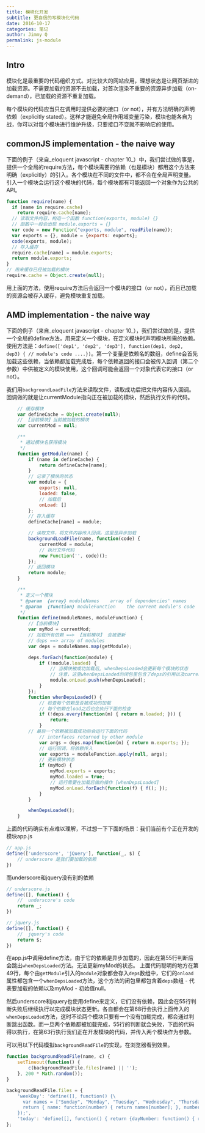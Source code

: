 ```yaml
---
title: 模块化开发
subtitle: 更自信的写模块化代码
date: 2016-10-17
categories: 笔记
author: Jimmy Q
permalink: js-module
---
```


## Intro

模块化是最重要的代码组织方式。对比较大的网站应用，理想状态是让网页渐进的加载资源。不需要加载的资源不去加载，对首次渲染不重要的资源异步加载（on-demand），已加载的资源不重复加载。

每个模块的代码应当只在调用时提供必要的接口（or not），并有方法明确的声明依赖（explicitly stated）。这样才能避免全局作用域变量污染，模块也能各自为战，你可以对每个模块进行维护升级，只要接口不变就不影响它的使用。

## commonJS implementation - the naive way

下面的例子（来自_eloquent javascript -  chapter 10_）中，我们尝试做的事是，提供一个全局的require方法，每个模块需要的依赖（也是模块）都用这个方法来明确（explicitly）的引入。各个模块在不同的文件中，都不会在全局声明变量。引入一个模块会运行这个模块的代码，每个模块都有可能返回一个对象作为公共的API。

```javascript { .theme-peacock }
function require(name) {
  if (name in require.cache)
    return require.cache[name];
  // 读取文件内容，构造一个函数 function(exports, module) {}
  // 函数中一般会出现 module.exports = {}
  var code = new Function("exports, module", readFile(name));
  var exports = {}, module = {exports: exports};
  code(exports, module);
  // 存入缓存
  require.cache[name] = module.exports;
  return module.exports;
}
// 用来缓存已经被加载的模块
require.cache = Object.create(null);
```
用上面的方法，使用require方法后会返回一个模块的接口（or not），而且已加载的资源会被存入缓存，避免模块重复加载。

## AMD implementation - the naive way

下面的例子（来自_eloquent javascript -  chapter 10_），我们尝试做的是，提供一个全局的define方法，用来定义一个模块，在定义模块时声明模块所需的依赖。
使用方法是：`define(['dep1', 'dep2', 'dep3'], function(dep1, dep2, dep3) { // module's code ....})`。第一个变量是依赖名的数组，define会首先加载这些依赖，当依赖都加载完成后，每个依赖返回的接口会被传入回调（第二个参数）中供被定义的模块使用，这个回调可能会返回一个对象代表它的接口（or not）。

我们用`backgroundLoadFile`方法来读取文件，读取成功后把文件内容传入回调。回调做的就是让currentModule指向正在被加载的模块，然后执行文件的代码。

```javascript { .theme-peacock }
    // 缓存模块
    var defineCache = Object.create(null);
    // 【当前模块】当前被加载的模块
    var currentMod = null;

    /**
     * 通过模块名获得模块
     */
    function getModule(name) {
        if (name in defineCache) {
            return defineCache[name];
        }
        // 记录了模块的状态
        var module = {
            exports: null,
            loaded: false,
            // 加载后
            onLoad: []
        };
        // 存入缓存
        defineCache[name] = module;

        // 读取文件，将文件内容传入回调。这里是异步加载
        backgroundLoadFile(name, function(code) {
            currentMod = module;
            // 执行文件代码
            new Function('', code)();
        });
        // 返回模块
        return module;
    }

    /**
     * 定义一个模块
     * @param  {array} moduleNames    array of dependencies' names
     * @param  {function} moduleFunction    the current module's code
     */
    function define(moduleNames, moduleFunction) {
        //【当前模块】
        var myMod = currentMod;
        // 加载所有依赖 ==> 【当前模块】 会被更新
        // deps ==> array of modules
        var deps = moduleNames.map(getModule);

        deps.forEach(function(module) {
            if (!module.loaded) {
                // 当模块被成功加载后, whenDepsLoaded会更新每个模块的状态
                // 注意，这里whenDepsLoaded的闭包里包含了deps的引用以及currentModule => null
                module.onLoad.push(whenDepsLoaded);
            }
        });
        function whenDepsLoaded() {
            // 检查每个依赖是否被成功的加载
            // 每个依赖在load之后也会执行下面的检查
            if (!deps.every(function(m) { return m.loaded; })) {
                return;
            }
        // 最后一个依赖被加载成功后会运行下面的代码
            // interfaces returned by other module
            var args = deps.map(function(m) { return m.exports; });
            // 运行回调，将依赖传入
            var exports = moduleFunction.apply(null, args);
            // 更新模块状态
            if (myMod) {
                myMod.exports = exports;
                myMod.loaded = true;
                // 运行需要在加载后做的操作 [whenDepsLoaded]
                myMod.onLoad.forEach(function(f) { f(); });
            }
        }

        whenDepsLoaded();
    }
```
上面的代码确实有点难以理解，不过想一下下面的场景：我们当前有个正在开发的模块app.js
```javascript { .theme-peacock }
// app.js
define(['underscore', 'jQuery'], function(_, $) {
    // underscore 是我们要加载的依赖
})
```
而underscore和jquery没有别的依赖
```javascript { .theme-peacock }
// underscore.js
define([], function() {
    //  underscore's code
    return _;
})
```
```javascript { .theme-peacock }
// jquery.js
define([], function() {
    //  jquery's code
    return $;
})
```
在app.js中调用define方法，由于它的依赖是异步加载的，因此在第55行判断后会跳出`whenDepsLoaded`方法。无法更新myMod的状态。
上面代码聪明的地方在第49行，每个由`getModule`引入的`module`对象都会存入`deps`数组中，它们的`onload`属性都包含一个`whenDepsLoaded`方法，这个方法的闭包里都包含着`deps`数组 - 代表要加载的依赖以及myMod - 初始值null。

然后underscore和jquery也使用define来定义，它们没有依赖，因此会在55行判断失败后继续执行以完成模块状态更新。各自都会在第68行会执行上面传入的`whenDepsLoaded`方法，这时不论两个模块只要有一个没有加载完成，都会通过判断跳出函数。而一旦两个依赖都被加载完成，55行的判断就会失败，下面的代码得以执行，在第63行执行我们正在开发模块的代码，并传入两个模块作为参数。

可以用以下代码模拟`backgroundReadFile`的实现，在浏览器看到效果。
```javascript { .theme-peacock }
function backgroundReadFile(name, c) {
    setTimeout(function() {
        c(backgroundReadFile.files[name] || '');
    }, 200 * Math.random());
}

backgroundReadFile.files = {
    'weekDay': 'define([], function() {\
      var names = ["Sunday", "Monday", "Tuesday", "Wednesday", "Thursday", "Friday", "Saturday"];\
      return { name: function(number) { return names[number]; }, number: function(name) { return names.indexOf(name); }};\
    });',
    'today': 'define([], function() { return {dayNumber: function() { return (new Date).getDay(); }}; });'
};
```
